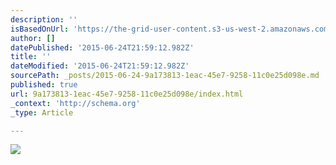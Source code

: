 ```yaml
---
description: ''
isBasedOnUrl: 'https://the-grid-user-content.s3-us-west-2.amazonaws.com/75630f54-93a9-46f7-b478-89c4aed9292a.gif'
author: []
datePublished: '2015-06-24T21:59:12.982Z'
title: ''
dateModified: '2015-06-24T21:59:12.982Z'
sourcePath: _posts/2015-06-24-9a173813-1eac-45e7-9258-11c0e25d098e.md
published: true
url: 9a173813-1eac-45e7-9258-11c0e25d098e/index.html
_context: 'http://schema.org'
_type: Article

---
```

![](https://the-grid-user-content.s3-us-west-2.amazonaws.com/75630f54-93a9-46f7-b478-89c4aed9292a.gif)